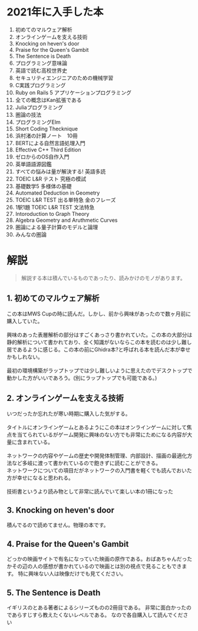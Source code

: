 # 2021年に入手した本

1. 初めてのマルウェア解析
2. オンラインゲームを支える技術
3. Knocking on heven's door
4.  Praise for the Queen's Gambit
5.  The Sentence is Death
6.  プログラミング意味論
7.  英語で読む高校世界史
8.  セキュリティエンジニアのための機械学習
9.  C実践プログラミング
10. Ruby on Rails 5 アプリケーションプログラミング
11. 全ての概念はKan拡張である
12. Juliaプログラミング
13. 圏論の技法
14. プログラミングElm
15. Short Coding Thecknique
16. 浜村渚の計算ノート　10冊
17. BERTによる自然言語処理入門
18. Effective C++ Third Edition
19. ゼロからのOS自作入門
20. 英単語語源図鑑
21. すべての悩みは量が解決する! 英語多読
22. TOEIC L&R テスト 究極の模試
23. 基礎数学5 多様体の基礎
24. Automated Deduction in Geometry
25. TOEIC L&R TEST 出る単特急 金のフレーズ
26. 1駅1題 TOEIC L&R TEST 文法特急
27. Intoroduction to Graph Theory
28. Algebra Geometry and Aruthmetic Curves
29. 圏論による量子計算のモデルと論理
30. みんなの圏論

# 解説
> 解説する本は積んでいるものであったり、読みかけのモノがあります。

## 1. 初めてのマルウェア解析
この本はMWS Cupの時に読んだ。しかし、前から興味があったので数ヶ月前に購入していた。<br><br>
興味のあった表層解析の部分はすごくあっさり書かれていた。この本の大部分は静的解析について書かれており、全く知識がないならこの本を読むのは少し難し居であるように感じる。この本の前にGhidra本?と呼ばれる本を読んだ本が幸せかもしれない。<br><br>
最初の環境構築がラップトップでは少し難しいように思えたのでデスクトップで動かした方がいいであろう。(別にラップトップでも可能である。)

## 2. オンラインゲームを支える技術
いつだったか忘れたが寒い時期に購入した気がする。<br><br>
タイトルにオンラインゲームとあるようにこの本はオンラインゲームに対して焦点を当てられているがゲーム開発に興味のない方でも非常にためになる内容が大量に含まれている。<br><br>
ネットワークの内容やゲームの歴史や開発体制管理、内部設計、描画の最適化方法など多岐に渡って書かれているので飽きずに読むことができる。
<br>
ネットワークについての項目だがネットワークの入門書を軽くでも読んでおいた方が幸せになると思われる。<br><br>
技術書というより読み物として非常に読んでいて楽しい本の1冊になった

## 3. Knocking on heven's door
積んでるので読めてません。物理の本です。

## 4. Praise for the Queen's Gambit
どっかの映画サイトで有名になっていた映画の原作である。おばあちゃんだったかその辺の人の感想が書かれているので映画とは別の視点で見ることもできます。
特に興味ない人は映像だけでも見てください。

## 5. The Sentence is Death
イギリスのとある著者によるシリーズものの2冊目である。
非常に面白かったのであらすじすら教えたくないレベルである。
なので各自購入して読んでください

